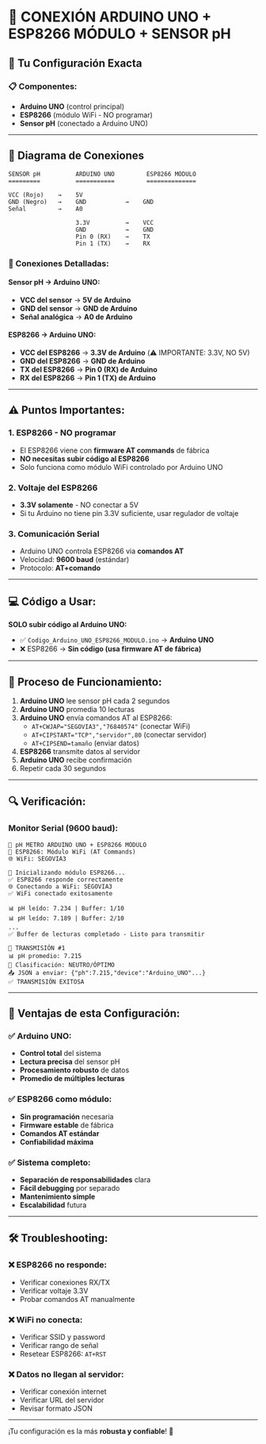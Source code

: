 # 🔌 CONEXIÓN ARDUINO UNO + ESP8266 MÓDULO + SENSOR pH

## 🎯 Tu Configuración Exacta

### 📋 Componentes:
- **Arduino UNO** (control principal)
- **ESP8266** (módulo WiFi - NO programar)
- **Sensor pH** (conectado a Arduino UNO)

---

## 🔌 Diagrama de Conexiones

```
SENSOR pH          ARDUINO UNO         ESP8266 MÓDULO
=========          ===========         ==============

VCC (Rojo)    →    5V                 
GND (Negro)   →    GND           →    GND
Señal         →    A0                 
              
                   3.3V          →    VCC
                   GND           →    GND  
                   Pin 0 (RX)    →    TX
                   Pin 1 (TX)    →    RX
```

### 🔧 Conexiones Detalladas:

#### Sensor pH → Arduino UNO:
- **VCC del sensor** → **5V de Arduino**
- **GND del sensor** → **GND de Arduino**  
- **Señal analógica** → **A0 de Arduino**

#### ESP8266 → Arduino UNO:
- **VCC del ESP8266** → **3.3V de Arduino** (⚠️ IMPORTANTE: 3.3V, NO 5V)
- **GND del ESP8266** → **GND de Arduino**
- **TX del ESP8266** → **Pin 0 (RX) de Arduino**
- **RX del ESP8266** → **Pin 1 (TX) de Arduino**

---

## ⚠️ Puntos Importantes:

### 1. **ESP8266 - NO programar**
- El ESP8266 viene con **firmware AT commands** de fábrica
- **NO necesitas subir código al ESP8266**
- Solo funciona como módulo WiFi controlado por Arduino UNO

### 2. **Voltaje del ESP8266**
- **3.3V solamente** - NO conectar a 5V
- Si tu Arduino no tiene pin 3.3V suficiente, usar regulador de voltaje

### 3. **Comunicación Serial**
- Arduino UNO controla ESP8266 via **comandos AT**
- Velocidad: **9600 baud** (estándar)
- Protocolo: **AT+comando**

---

## 💻 Código a Usar:

**SOLO subir código al Arduino UNO:**
- ✅ `Codigo_Arduino_UNO_ESP8266_MODULO.ino` → **Arduino UNO**
- ❌ ESP8266 → **Sin código (usa firmware AT de fábrica)**

---

## 🧪 Proceso de Funcionamiento:

1. **Arduino UNO** lee sensor pH cada 2 segundos
2. **Arduino UNO** promedia 10 lecturas  
3. **Arduino UNO** envía comandos AT al ESP8266:
   - `AT+CWJAP="SEGOVIA3","76840574"` (conectar WiFi)
   - `AT+CIPSTART="TCP","servidor",80` (conectar servidor)
   - `AT+CIPSEND=tamaño` (enviar datos)
4. **ESP8266** transmite datos al servidor
5. **Arduino UNO** recibe confirmación
6. Repetir cada 30 segundos

---

## 🔍 Verificación:

### Monitor Serial (9600 baud):
```
🚀 pH METRO ARDUINO UNO + ESP8266 MÓDULO
📡 ESP8266: Módulo WiFi (AT Commands)
🌐 WiFi: SEGOVIA3

🔄 Inicializando módulo ESP8266...
✅ ESP8266 responde correctamente
🌐 Conectando a WiFi: SEGOVIA3
✅ WiFi conectado exitosamente

📊 pH leído: 7.234 | Buffer: 1/10
📊 pH leído: 7.189 | Buffer: 2/10
...
✅ Buffer de lecturas completado - Listo para transmitir

📡 TRANSMISIÓN #1
📊 pH promedio: 7.215
🧪 Clasificación: NEUTRO/ÓPTIMO
📤 JSON a enviar: {"ph":7.215,"device":"Arduino_UNO"...}
✅ TRANSMISIÓN EXITOSA
```

---

## 🎯 Ventajas de esta Configuración:

### ✅ Arduino UNO:
- **Control total** del sistema
- **Lectura precisa** del sensor pH
- **Procesamiento robusto** de datos
- **Promedio de múltiples lecturas**

### ✅ ESP8266 como módulo:
- **Sin programación** necesaria
- **Firmware estable** de fábrica  
- **Comandos AT estándar**
- **Confiabilidad máxima**

### ✅ Sistema completo:
- **Separación de responsabilidades** clara
- **Fácil debugging** por separado
- **Mantenimiento simple**
- **Escalabilidad** futura

---

## 🛠️ Troubleshooting:

### ❌ ESP8266 no responde:
- Verificar conexiones RX/TX
- Verificar voltaje 3.3V
- Probar comandos AT manualmente

### ❌ WiFi no conecta:
- Verificar SSID y password
- Verificar rango de señal
- Resetear ESP8266: `AT+RST`

### ❌ Datos no llegan al servidor:
- Verificar conexión internet
- Verificar URL del servidor
- Revisar formato JSON

---

¡Tu configuración es la más **robusta y confiable**! 🚀

